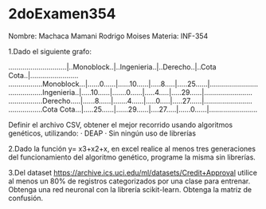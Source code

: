 # 2doExamen354
Nombre: Machaca Mamani Rodrigo Moises Materia: INF-354

1.Dado el siguiente grafo:

.............................|..Monoblock..|..Ingenieria..|..Derecho..|..Cota Cota..|........................
.................Monoblock...|......0......|......10......|.....8.....|.....25......|........................
.................Ingenieria..|.....10......|.......0......|.....4.....|.....29......|........................
.................Derecho.....|......8......|.......4......|.....0.....|.....27......|........................
.................Cota Cota...|.....25......|......29......|....27.....|......0......|........................

Definir el archivo CSV, obtener el mejor recorrido usando algoritmos genéticos, utilizando: 
	· DEAP 
	· Sin ningún uso de librerías

2.Dado la función y= x3+x2+x, en excel realice al menos tres generaciones del funcionamiento del algoritmo genético, programe la misma sin librerías.

3.Del dataset https://archive.ics.uci.edu/ml/datasets/Credit+Approval utilice al menos un 80% de registros categorizados por una clase para entrenar. Obtenga una red neuronal con la librería scikit-learn. Obtenga la matriz de confusión.
